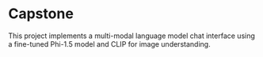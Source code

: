 # Capstone
This project implements a multi-modal language model chat interface using a fine-tuned Phi-1.5 model and CLIP for image understanding.
